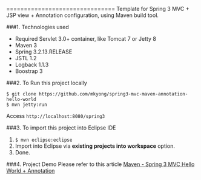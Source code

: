 ===============================
Template for Spring 3 MVC + JSP view + Annotation configuration, using Maven build tool.

###1. Technologies used
* Required Servlet 3.0+ container, like Tomcat 7 or Jetty 8
* Maven 3
* Spring 3.2.13.RELEASE
* JSTL 1.2
* Logback 1.1.3
* Boostrap 3

###2. To Run this project locally
```shell
$ git clone https://github.com/mkyong/spring3-mvc-maven-annotation-hello-world
$ mvn jetty:run
```
Access ```http://localhost:8080/spring3```

###3. To import this project into Eclipse IDE
1. ```$ mvn eclipse:eclipse```
2. Import into Eclipse via **existing projects into workspace** option.
3. Done.

###4. Project Demo
Please refer to this article [Maven - Spring 3 MVC Hello World + Annotation ](http://www.mkyong.com/spring3/spring-3-mvc-hello-world-example-annotation/)
